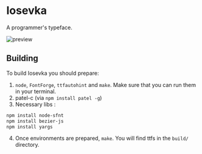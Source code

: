 Iosevka
======================================================
A programmer's typeface.

![preview](http://ww2.sinaimg.cn/large/798f7769gw1euq8czfv1aj21kw1f3nck.jpg)

Building
-----------------------------------------------------
To build Iosevka you should prepare:

1. `node`, `FontForge`, `ttfautohint` and `make`. Make sure that you can run them in your terminal.
2. patel-c (via `npm install patel -g`)
3. Necessary libs :
```bash
npm install node-sfnt
npm install bezier-js
npm install yargs
```
4. Once environments are prepared, `make`. You will find ttfs in the `build/` directory.